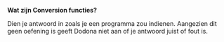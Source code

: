**Wat zijn Conversion functies?** 

Dien je antwoord in zoals je een programma zou indienen. Aangezien dit geen oefening is geeft Dodona niet aan of je antwoord juist of fout is.
